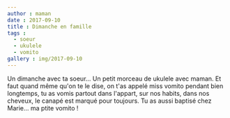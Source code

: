 ```yaml
---
author : maman
date : 2017-09-10
title : Dimanche en famille
tags :
  - soeur
  - ukulele
  - vomito
gallery : img/2017-09-10
---
```


Un dimanche avec ta soeur... Un petit morceau de ukulele avec maman. Et faut quand même qu'on te le dise, on t'as appelé miss vomito pendant bien longtemps, tu as vomis partout dans l'appart, sur nos habits, dans nos cheveux, le canapé est marqué pour toujours. Tu as aussi baptisé chez Marie... ma ptite vomito !